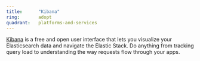 ```yaml
---
title:      "Kibana"
ring:       adopt
quadrant:   platforms-and-services
---
```


[Kibana](https://www.elastic.co/kibana) is a free and open user interface that lets you visualize your Elasticsearch data and navigate the Elastic Stack. Do anything from tracking query load to understanding the way requests flow through your apps.